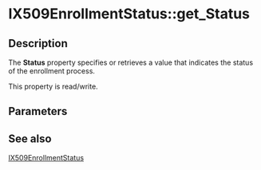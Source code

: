 # IX509EnrollmentStatus::get_Status

## Description

The **Status** property specifies or retrieves a value that indicates the status of the enrollment process.

This property is read/write.

## Parameters

## See also

[IX509EnrollmentStatus](https://learn.microsoft.com/windows/desktop/api/certenroll/nn-certenroll-ix509enrollmentstatus)